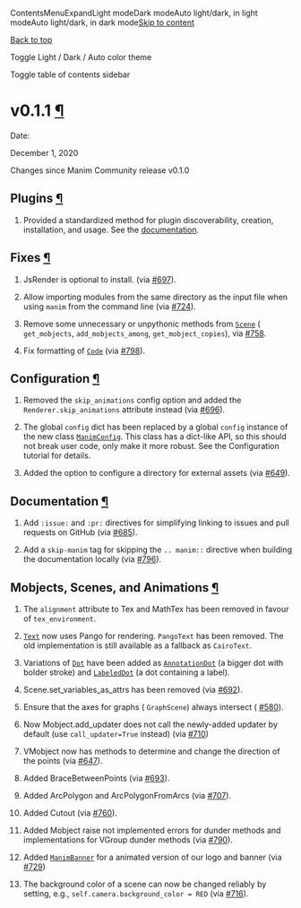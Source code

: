 ContentsMenuExpandLight modeDark modeAuto light/dark, in light modeAuto light/dark, in dark mode[Skip to content](https://docs.manim.community/en/stable/changelog/0.1.1-changelog.html#furo-main-content)

[Back to top](https://docs.manim.community/en/stable/changelog/0.1.1-changelog.html#)

Toggle Light / Dark / Auto color theme

Toggle table of contents sidebar

# v0.1.1 [¶](https://docs.manim.community/en/stable/changelog/0.1.1-changelog.html\#v0-1-1 "Link to this heading")

Date:

December 1, 2020

Changes since Manim Community release v0.1.0

## Plugins [¶](https://docs.manim.community/en/stable/changelog/0.1.1-changelog.html\#plugins "Link to this heading")

1. Provided a standardized method for plugin discoverability, creation,
installation, and usage. See the [documentation](https://docs.manim.community/en/stable/plugins.html#plugins).


## Fixes [¶](https://docs.manim.community/en/stable/changelog/0.1.1-changelog.html\#fixes "Link to this heading")

1. JsRender is optional to install. (via [#697](https://github.com/ManimCommunity/manim/pull/697)).

2. Allow importing modules from the same directory as the input
file when using `manim` from the command line (via [#724](https://github.com/ManimCommunity/manim/pull/724)).

3. Remove some unnecessary or unpythonic methods from [`Scene`](https://docs.manim.community/en/stable/reference/manim.scene.scene.Scene.html#manim.scene.scene.Scene "manim.scene.scene.Scene")
( `get_mobjects`, `add_mobjects_among`, `get_mobject_copies`),
via [#758](https://github.com/ManimCommunity/manim/pull/758).

4. Fix formatting of [`Code`](https://docs.manim.community/en/stable/reference/manim.mobject.text.code_mobject.Code.html#manim.mobject.text.code_mobject.Code "manim.mobject.text.code_mobject.Code") (via [#798](https://github.com/ManimCommunity/manim/pull/798)).


## Configuration [¶](https://docs.manim.community/en/stable/changelog/0.1.1-changelog.html\#configuration "Link to this heading")

1. Removed the `skip_animations` config option and added the
`Renderer.skip_animations` attribute instead (via [#696](https://github.com/ManimCommunity/manim/pull/696)).

2. The global `config` dict has been replaced by a global `config` instance
of the new class [`ManimConfig`](https://docs.manim.community/en/stable/reference/manim._config.utils.ManimConfig.html#manim._config.utils.ManimConfig "manim._config.utils.ManimConfig"). This class has a dict-like API, so
this should not break user code, only make it more robust. See the
Configuration tutorial for details.

3. Added the option to configure a directory for external assets (via [#649](https://github.com/ManimCommunity/manim/pull/649)).


## Documentation [¶](https://docs.manim.community/en/stable/changelog/0.1.1-changelog.html\#documentation "Link to this heading")

1. Add `:issue:` and `:pr:` directives for simplifying linking to issues and
pull requests on GitHub (via [#685](https://github.com/ManimCommunity/manim/pull/685)).

2. Add a `skip-manim` tag for skipping the `.. manim::` directive when
building the documentation locally (via [#796](https://github.com/ManimCommunity/manim/pull/796)).


## Mobjects, Scenes, and Animations [¶](https://docs.manim.community/en/stable/changelog/0.1.1-changelog.html\#mobjects-scenes-and-animations "Link to this heading")

01. The `alignment` attribute to Tex and MathTex has been removed in favour of `tex_environment`.

02. [`Text`](https://docs.manim.community/en/stable/reference/manim.mobject.text.text_mobject.Text.html#manim.mobject.text.text_mobject.Text "manim.mobject.text.text_mobject.Text") now uses Pango for rendering. `PangoText` has been removed. The old implementation is still available as a fallback as `CairoText`.

03. Variations of [`Dot`](https://docs.manim.community/en/stable/reference/manim.mobject.geometry.arc.Dot.html#manim.mobject.geometry.arc.Dot "manim.mobject.geometry.arc.Dot") have been added as [`AnnotationDot`](https://docs.manim.community/en/stable/reference/manim.mobject.geometry.arc.AnnotationDot.html#manim.mobject.geometry.arc.AnnotationDot "manim.mobject.geometry.arc.AnnotationDot")
    (a bigger dot with bolder stroke) and [`LabeledDot`](https://docs.manim.community/en/stable/reference/manim.mobject.geometry.arc.LabeledDot.html#manim.mobject.geometry.arc.LabeledDot "manim.mobject.geometry.arc.LabeledDot") (a dot containing a
    label).

04. Scene.set\_variables\_as\_attrs has been removed (via [#692](https://github.com/ManimCommunity/manim/pull/692)).

05. Ensure that the axes for graphs ( `GraphScene`) always intersect ( [#580](https://github.com/ManimCommunity/manim/pull/580)).

06. Now Mobject.add\_updater does not call the newly-added updater by default
    (use `call_updater=True` instead) (via [#710](https://github.com/ManimCommunity/manim/pull/710))

07. VMobject now has methods to determine and change the direction of the points (via [#647](https://github.com/ManimCommunity/manim/pull/647)).

08. Added BraceBetweenPoints (via [#693](https://github.com/ManimCommunity/manim/pull/693)).

09. Added ArcPolygon and ArcPolygonFromArcs (via [#707](https://github.com/ManimCommunity/manim/pull/707)).

10. Added Cutout (via [#760](https://github.com/ManimCommunity/manim/pull/760)).

11. Added Mobject raise not implemented errors for dunder methods and implementations for VGroup dunder methods (via [#790](https://github.com/ManimCommunity/manim/pull/790)).

12. Added [`ManimBanner`](https://docs.manim.community/en/stable/reference/manim.mobject.logo.ManimBanner.html#manim.mobject.logo.ManimBanner "manim.mobject.logo.ManimBanner") for a animated version of our logo and banner (via [#729](https://github.com/ManimCommunity/manim/pull/729))

13. The background color of a scene can now be changed reliably by setting, e.g.,
    `self.camera.background_color = RED` (via [#716](https://github.com/ManimCommunity/manim/pull/716)).